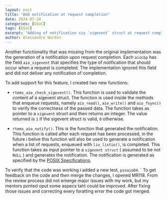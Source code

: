 ```yaml
---
layout: post
title: "Add notification at request completion"
date: 2024-07-24
categories: [GSoC]
tags: [GSoC]
excerpt: "Adding of notification via `sigevent` struct at request completion"
author: Alessandro Nardin
---
```


Another functionality that was missing from the original implementation was the generation of a notification upon request completion. Each `aiocbp` has the field `aio_sigevent` that specifies the type of notification that should occur when a request is completed. The implementation ignored this field and did not deliver any notification of completion.

To add support for this feature, I created two new functions:

- `rtems_aio_check_sigevent()`. This function is used to validate the content af a sigevent struct. The function is used inside the methods that enqueue requests, namely `aio_read()`, `aio_write()` and `aio_fsync()` to verify the correctness of the passed data. The function takes as pointer to a `sigevent` struct and then returns an integer. The value returned is `1` if the sigevent struct is valid, `0` otherwise.

- `rtems_aio_notify()`. This is the function that generated the notification. This function is called after each request has been processed, in the future i belive this function will also be used to generate a notification when a list of requests, enqueued with `lio_listio()`, is completed. This function takes as input pointer to a `sigevent struct` ( assumed to be not `NULL` ) and generates the notification. The notification is generated as specified by the [POSIX Specifications](https://pubs.opengroup.org/onlinepubs/9799919799/functions/V2_chap02.html#tag_16_04_01).

To verify that the code was working i added a new test, `psxaio04`.
`
To get feedback on the code and then merge the changes, I opened MR118. From the review process did not emerge major issues with my work, but my mentors ponted oput some aspecs taht could be improved. After fixing those issues and correcting every foratting error the code got merged.
